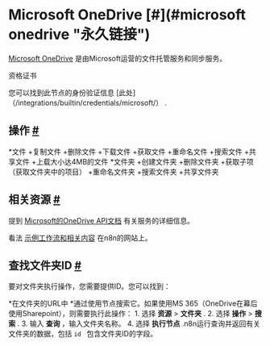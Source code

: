 


 Microsoft OneDrive
 [#](#microsoft onedrive "永久链接")
===============================================================



[Microsoft OneDrive](https://onedrive.live.com/) 
 是由Microsoft运营的文件托管服务和同步服务。
 




 资格证书
 



 您可以找到此节点的身份验证信息
 [此处]（/integrations/builtin/credentials/microsoft/）
 .
 




 操作
 [#](#操作 "永久链接")
-----------------------------------------------


*文件
	+复制文件
	+删除文件
	+下载文件
	+获取文件
	+重命名文件
	+搜索文件
	+共享文件
	+上载大小达4MB的文件
*文件夹
	+创建文件夹
	+删除文件夹
	+获取子项（获取文件夹中的项目）
	+重命名文件夹
	+搜索文件夹
	+共享文件夹



 相关资源
 [#](#相关资源 "永久链接")
-------------------------------------------------------------



 提到
 [Microsoft的OneDrive API文档](https://learn.microsoft.com/en-us/onedrive/developer/rest-api/) 
 有关服务的详细信息。
 



 看法
 [示例工作流和相关内容](https://n8n.io/integrations/microsoft-onedrive/) 
 在n8n的网站上。
 



 查找文件夹ID
 [#](#查找文件夹id "永久链接")
---------------------------------------------------------------



 要对文件夹执行操作，您需要提供ID。您可以找到：
 


*在文件夹的URL中
*通过使用节点搜索它。如果使用MS 365（OneDrive在幕后使用Sharepoint），则需要执行此操作：
	1. 选择
	 **资源**
	 >
	 **文件夹**
	 .
	2. 选择
	 **操作**
	 >
	 **搜索**
	 .
	3. 输入
	 **查询**
	 ，输入文件夹名称。
	4. 选择
	 **执行节点**
	 .n8n运行查询并返回有关文件夹的数据，包括
	 `id `
	 包含文件夹ID的字段。




